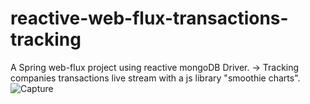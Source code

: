 # reactive-web-flux-transactions-tracking

A Spring web-flux project using reactive mongoDB Driver.
-> Tracking companies transactions live stream with a js library "smoothie charts".
![Capture](https://user-images.githubusercontent.com/79547668/236540098-872af0b6-5208-4b10-86a6-b275687cf273.PNG)
